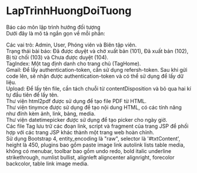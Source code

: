 # LapTrinhHuongDoiTuong
Báo cáo môn lập trình hướng đối tượng  
Dưới đây là mô tả ngắn gọn về mỗi phần:  

Các vai trò: Admin, User, Phóng viên và Biên tập viên.  
Trạng thái bài báo: Đã được duyệt và chờ xuất bản (101), Đã xuất bản (102), Bị từ chối (103) và Chưa được duyệt (104).  
TagIndex: Một tag định danh cho trang chủ (TagHome).  
Gmail: Để lấy authentication-token, cần sử dụng refersh-token. Sau khi gửi code lên, sẽ nhận được authentication-token và có thể sử dụng để lấy dữ liệu.  
Upload: Để lấy tên file, cần tách chuỗi từ contentDisposition và bỏ qua hai kí tự đầu tiên để lấy tên.  
Thư viện html2pdf được sử dụng để tạo file PDF từ HTML.  
Thư viện tinymce được sử dụng để tạo nội dung HTML, có các tính năng như đính kèm ảnh, link, bảng, media.  
Thư viện datetimepicker được sử dụng để tạo picker cho ngày giờ.  
Các file Tag lưu trữ các đoạn link, script và fragment của trang JSP để phối hợp với các trang JSP khác thành một trang web hoàn chỉnh.  
Sử dụng Bootstrap 4, entity_encoding là "raw", selector là '#txtContent', height là 450, plugins bao gồm paste image link autolink lists table media, không có menubar, toolbar bao gồm undo redo, bold italic underline strikethrough, numlist bullist, alignleft aligncenter alignright, forecolor backcolor, table link image media.  
